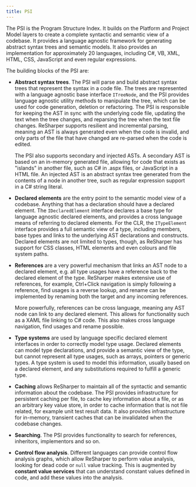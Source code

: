 ```yaml
---
title: PSI
---
```


The PSI is the Program Structure Index. It builds on the Platform and Project Model layers to create a complete syntactic and semantic view of a codebase. It provides a language agnostic framework for generating abstract syntax trees and semantic models. It also provides an implementation for approximately 20 languages, including C#, VB, XML, HTML, CSS, JavaScript and even regular expressions.

The building blocks of the PSI are:

* **Abstract syntax trees**. The PSI will parse and build abstract syntax trees that represent the syntax in a code file. The trees are represented with a language agnostic base interface `ITreeNode`, and the PSI provides language agnostic utility methods to manipulate the tree, which can be used for code generation, deletion or refactoring. The PSI is responsible for keeping the AST in sync with the underlying code file, updating the text when the tree changes, and reparsing the tree when the text file changes. ReSharper supports resilient and incremental parsing, meaning an AST is always generated even when the code is invalid, and only parts of the file that have changed are re-parsed when the code is edited.

   The PSI also supports secondary and injected ASTs. A secondary AST is based on an in-memory generated file, allowing for code that exists as "islands" in another file, such as C# in .aspx files, or JavaScript in a HTML file. An injected AST is an abstract syntax tree generated from the contents of a node in another tree, such as regular expression support in a C# string literal.

* **Declared elements** are the entry point to the semantic model view of a codebase. Anything that has a declaration should have a declared element. The `IDeclaredElement` interface declares a base type for language agnostic declared elements, and provides a cross language means of referring to declared elements. For the CLR, the `ITypeElement` interface provides a full semantic view of a type, including members, base types and links to the underlying AST declarations and constructs. Declared elements are not limited to types, though, as ReSharper has support for CSS classes, HTML elements and even colours and file system paths.

* **References** are a very powerful mechanism that links an AST node to a declared element, e.g. all type usages have a reference back to the declared element of the type. ReSharper makes extensive use of references, for example, Ctrl+Click navigation is simply following a reference, find usages is a reverse lookup, and rename can be implemented by renaming both the target and any incoming references.

    More powerfully, references can be cross language, meaning any AST node can link to any declared element. This allows for functionality such as a XAML file linking to C# code. This also makes cross language navigation, find usages and rename possible.

* **Type systems** are used by language specific declared element interfaces in order to correctly model type usage. Declared elements can model type declarations, and provide a semantic view of the type, but cannot represent all type usages, such as arrays, pointers or generic types. A type system is used to model this information, usually based on a declared element, and any substitutions required to fulfill a generic type.

* **Caching** allows ReSharper to maintain all of the syntactic and semantic information about the codebase. The PSI provides infrastructure for persistent caching per file, to cache key information about a file, or as an arbitrary key value store, in order to cache information that is not file related, for example unit test result data. It also provides infrastructure for in-memory, transient caches that can be invalidated when the codebase changes.

* **Searching**. The PSI provides functionality to search for references, inheritors, implementors and so on.

* **Control flow analysis**. Different languages can provide control flow analysis graphs, which allow ReSharper to perform value analysis, looking for dead code or `null` value tracking. This is augmented by **constant value services** that can understand constant values defined in code, and add these values into the analysis.
